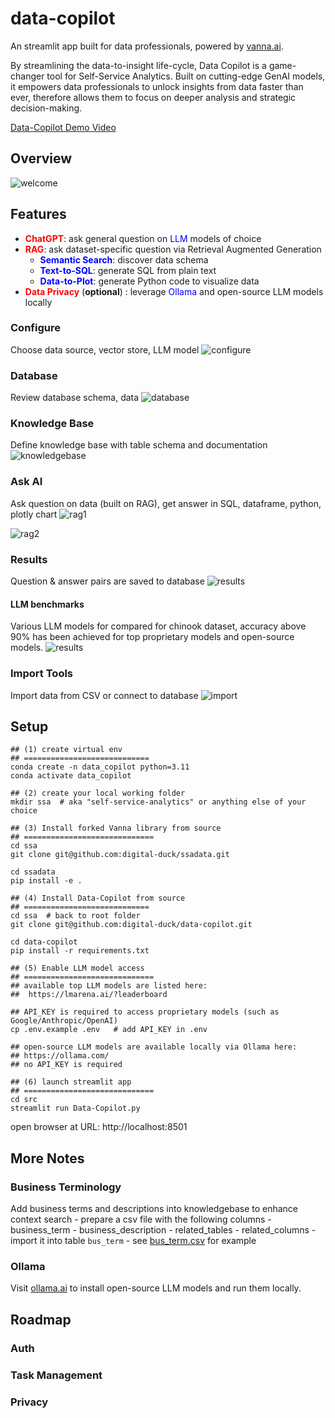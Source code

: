 # data-copilot

An streamlit app built for data professionals, powered by [vanna.ai](https://github.com/vanna-ai).

By streamlining the data-to-insight life-cycle, Data Copilot is a game-changer tool for Self-Service Analytics. Built on cutting-edge GenAI models, it empowers data professionals to unlock insights from data faster than ever, therefore allows them to focus on deeper analysis and strategic decision-making.

[Data-Copilot Demo Video](https://www.youtube.com/watch?v=Xwf8UI5gM5k)

## Overview
![welcome](https://raw.githubusercontent.com/digital-duck/data-copilot/refs/heads/main/docs/00-data-copilot-arch-design.png)

## Features

- **<span style="color: red;">ChatGPT</span>**: ask general question on <span style="color: blue;">LLM</span> models of choice 
- **<span style="color: red;">RAG</span>**: ask dataset-specific question via Retrieval Augmented Generation
    - **<span style="color: blue;">Semantic Search</span>**: discover data schema
    - **<span style="color: blue;">Text-to-SQL</span>**: generate SQL from plain text
    - **<span style="color: blue;">Data-to-Plot</span>**: generate Python code to visualize data 
- **<span style="color: red;">Data Privacy</span>** (__optional__) : leverage  <span style="color: blue;">Ollama</span> and open-source LLM models locally 


### Configure
Choose data source, vector store, LLM model
![configure](https://raw.githubusercontent.com/digital-duck/data-copilot/refs/heads/main/docs/p1-config.png)


### Database
Review database schema, data
![database](https://raw.githubusercontent.com/digital-duck/data-copilot/refs/heads/main/docs/p2-database.png)


### Knowledge Base
Define knowledge base with table schema and documentation
![knowledgebase](https://raw.githubusercontent.com/digital-duck/data-copilot/refs/heads/main/docs/p3-knowledgebase.png)

### Ask AI
Ask question on data (built on RAG), get answer in SQL, dataframe, python, plotly chart
![rag1](https://raw.githubusercontent.com/digital-duck/data-copilot/refs/heads/main/docs/p4-rag-1.png)

![rag2](https://raw.githubusercontent.com/digital-duck/data-copilot/refs/heads/main/docs/p4-rag-2.png)

### Results
Question & answer pairs are saved to database
![results](https://raw.githubusercontent.com/digital-duck/data-copilot/refs/heads/main/docs/p5-results.png)

#### LLM benchmarks
Various LLM models for compared for chinook dataset, accuracy above 90% has been achieved for top proprietary models and open-source models.
![results](https://raw.githubusercontent.com/digital-duck/data-copilot/refs/heads/main/docs/p6-llm-benchmark.png)

### Import Tools
Import data from CSV or connect to database
![import](https://raw.githubusercontent.com/digital-duck/data-copilot/refs/heads/main/docs/p9-import-sqlite.png)



## Setup

```
## (1) create virtual env
## ============================
conda create -n data_copilot python=3.11
conda activate data_copilot

## (2) create your local working folder
mkdir ssa  # aka "self-service-analytics" or anything else of your choice

## (3) Install forked Vanna library from source
## =============================
cd ssa
git clone git@github.com:digital-duck/ssadata.git

cd ssadata
pip install -e .

## (4) Install Data-Copilot from source 
## ============================
cd ssa  # back to root folder
git clone git@github.com:digital-duck/data-copilot.git

cd data-copilot
pip install -r requirements.txt 

## (5) Enable LLM model access
## =============================
## available top LLM models are listed here: 
##  https://lmarena.ai/?leaderboard

## API_KEY is required to access proprietary models (such as Google/Anthropic/OpenAI)
cp .env.example .env   # add API_KEY in .env

## open-source LLM models are available locally via Ollama here: 
## https://ollama.com/
## no API_KEY is required

## (6) launch streamlit app
## =============================
cd src
streamlit run Data-Copilot.py
```

open browser at URL: http://localhost:8501

## More Notes

### Business Terminology
Add business terms and descriptions into knowledgebase to enhance context search
    - prepare a csv file with the following columns
        - business_term
        - business_description
        - related_tables
        - related_columns
    - import it into table `bus_term`
    - see [bus_term.csv](https://github.com/wgong/py4kids/blob/master/lesson-18-ai/vanna/note_book/data/company_rank/bus_term.csv) for example

### Ollama

Visit [ollama.ai](https://ollama.com/) to install open-source LLM models and run them locally. 


## Roadmap

### Auth

### Task Management

### Privacy


